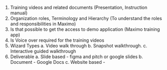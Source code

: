 1.	Training videos and related documents (Presentation, Instruction manual) 
2.	Organization roles, Terminology and Hierarchy (To understand the roles and responsibilities in Maximo)     
3.	Is that possible to get the access to demo application (Maximo training app) 
4.	Is Voice over required for the training videos 
5.	Wizard Types 
	a.	Video walk through 
	b.	Snapshot walkthrough. 
	c.	Interactive guided walkthrough 
6.	Deliverable 
	a.	Slide based - figma and pitch or google slides
	b.	Document -  Google Docs
	c.	Website based - 